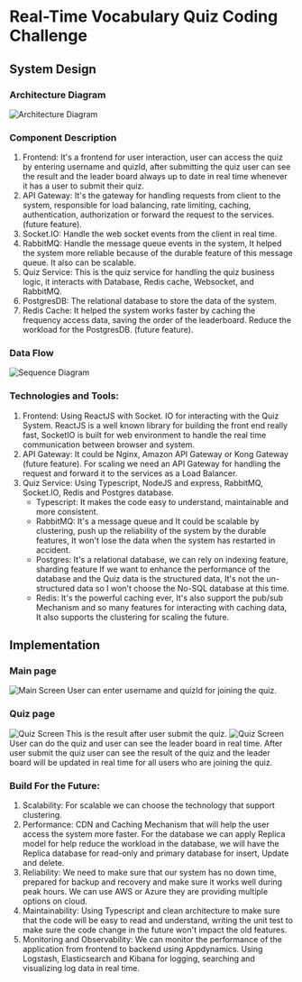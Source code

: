 # Real-Time Vocabulary Quiz Coding Challenge
## System Design
### Architecture Diagram
![Architecture Diagram](./docs/ArchitectureDiagram.png)
### Component Description
1. Frontend: It's a frontend for user interaction, user can access the quiz by entering username and quizId, after submitting the quiz user can see the result and the leader board always up to date in real time whenever it has a user to submit their quiz.
2. API Gateway: It's the gateway for handling requests from client to the system, responsible for load balancing, rate limiting, caching, authentication, authorization or forward the request to the services. (future feature).
3. Socket.IO: Handle the web socket events from the client in real time.
4. RabbitMQ: Handle the message queue events in the system, It helped the system more reliable because of the durable feature of this message queue. It also can be scalable.
5. Quiz Service: This is the quiz service for handling the quiz business logic, it interacts with Database, Redis cache, Websocket, and RabbitMQ.
6. PostgresDB: The relational database to store the data of the system.
7. Redis Cache: It helped the system works faster by caching the frequency access data, saving the order of the leaderboard. Reduce the workload for the PostgresDB. (future feature).
### Data Flow
![Sequence Diagram](./docs/SequenceDiagram.png)
### Technologies and Tools:
1. Frontend: Using ReactJS with Socket. IO for interacting with the Quiz System. ReactJS is a well known library for building the front end really fast, SocketIO is built for web environment to handle the real time communication between browser and system.
2. API Gateway: It could be Nginx, Amazon API Gateway or Kong Gateway (future feature). For scaling we need an API Gateway for handling the request and forward it to the services as a Load Balancer.  
3. Quiz Service: Using Typescript, NodeJS and express, RabbitMQ, Socket.IO, Redis and Postgres database. 
   - Typescript: It makes the code easy to understand, maintainable and more consistent.
   - RabbitMQ: It's a message queue and It could be scalable by clustering, push up the reliability of the system by the durable features, It won't lose the data when the system has restarted in accident.
   - Postgres: It's a relational database, we can rely on indexing feature, sharding feature If we want to enhance the performance of the database and the Quiz data is the structured data, It's not the un-structured data so I won't choose the No-SQL database at this time.
   - Redis: It's the powerful caching ever, It's also support the pub/sub Mechanism and so many features for interacting with caching data, It also supports the clustering for scaling the future.

## Implementation
### Main page
![Main Screen](./docs/MainScreen.png)
User can enter username and quizId for joining the quiz.
### Quiz page
![Quiz Screen](./docs/QuizScreen1.png)
This is the result after user submit the quiz.
![Quiz Screen](./docs/QuizScreen2.png)
User can do the quiz and user can see the leader board in real time. After user submit the quiz user can see the result of the quiz and the leader board will be updated in real time for all users who are joining the quiz.
### Build For the Future:
1. Scalability: For scalable we can choose the technology that support clustering.
2. Performance: CDN and Caching Mechanism that will help the user access the system more faster. For the database we can apply Replica model for help reduce the workload in the database, we will have the Replica database for read-only and primary database for insert, Update and delete.
3. Reliability: We need to make sure that our system has no down time, prepared for backup and recovery and make sure it works well during peak hours. We can use AWS or Azure they are providing multiple options on cloud.
4. Maintainability: Using Typescript and clean architecture to make sure that the code will be easy to read and understand, writing the unit test to make sure the code change in the future won't impact the old features.  
5. Monitoring and Observability: We can monitor the performance of the application from frontend to backend using Appdynamics. Using Logstash, Elasticsearch and Kibana for logging, searching and visualizing log data in real time.


